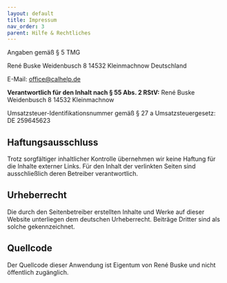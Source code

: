 ```yaml
---
layout: default
title: Impressum
nav_order: 3
parent: Hilfe & Rechtliches
---
```


Angaben gemäß § 5 TMG

René Buske
Weidenbusch 8
14532 Kleinmachnow
Deutschland

E-Mail: [office@calhelp.de](mailto:office@calhelp.de)

**Verantwortlich für den Inhalt nach § 55 Abs. 2 RStV:**
René Buske
Weidenbusch 8
14532 Kleinmachnow

Umsatzsteuer-Identifikationsnummer gemäß § 27 a Umsatzsteuergesetz: DE 259645623

## Haftungsausschluss

Trotz sorgfältiger inhaltlicher Kontrolle übernehmen wir keine Haftung für die Inhalte externer Links. Für den Inhalt der verlinkten Seiten sind ausschließlich deren Betreiber verantwortlich.

## Urheberrecht

Die durch den Seitenbetreiber erstellten Inhalte und Werke auf dieser Website unterliegen dem deutschen Urheberrecht. Beiträge Dritter sind als solche gekennzeichnet.

## Quellcode

Der Quellcode dieser Anwendung ist Eigentum von René Buske und nicht öffentlich zugänglich.


